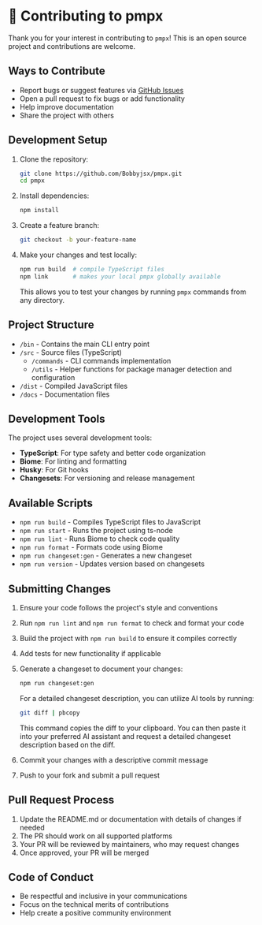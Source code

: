 # 🤝 Contributing to pmpx

Thank you for your interest in contributing to `pmpx`! This is an open source project and contributions are welcome.

## Ways to Contribute
- Report bugs or suggest features via [GitHub Issues](https://github.com/Bobbyjsx/pmpx/issues)
- Open a pull request to fix bugs or add functionality
- Help improve documentation
- Share the project with others

## Development Setup
1. Clone the repository:
   ```bash
   git clone https://github.com/Bobbyjsx/pmpx.git
   cd pmpx
   ```

2. Install dependencies:
   ```bash
   npm install
   ```

3. Create a feature branch:
   ```bash
   git checkout -b your-feature-name
   ```

4. Make your changes and test locally:
   ```bash
   npm run build  # compile TypeScript files
   npm link       # makes your local pmpx globally available
   ```
   This allows you to test your changes by running `pmpx` commands from any directory.

## Project Structure
- `/bin` - Contains the main CLI entry point
- `/src` - Source files (TypeScript)
  - `/commands` - CLI commands implementation
  - `/utils` - Helper functions for package manager detection and configuration
- `/dist` - Compiled JavaScript files
- `/docs` - Documentation files

## Development Tools
The project uses several development tools:
- **TypeScript**: For type safety and better code organization
- **Biome**: For linting and formatting
- **Husky**: For Git hooks
- **Changesets**: For versioning and release management

## Available Scripts
- `npm run build` - Compiles TypeScript files to JavaScript
- `npm run start` - Runs the project using ts-node
- `npm run lint` - Runs Biome to check code quality
- `npm run format` - Formats code using Biome
- `npm run changeset:gen` - Generates a new changeset
- `npm run version` - Updates version based on changesets

## Submitting Changes
1. Ensure your code follows the project's style and conventions
2. Run `npm run lint` and `npm run format` to check and format your code
3. Build the project with `npm run build` to ensure it compiles correctly
4. Add tests for new functionality if applicable
5. Generate a changeset to document your changes:
   ```bash
   npm run changeset:gen
   ```

   For a detailed changeset description, you can utilize AI tools by running:
   ```bash
   git diff | pbcopy
   ```
   This command copies the diff to your clipboard. You can then paste it into your preferred AI assistant and request a detailed changeset description based on the diff.
6. Commit your changes with a descriptive commit message
7. Push to your fork and submit a pull request

## Pull Request Process
1. Update the README.md or documentation with details of changes if needed
2. The PR should work on all supported platforms
3. Your PR will be reviewed by maintainers, who may request changes
4. Once approved, your PR will be merged

## Code of Conduct
- Be respectful and inclusive in your communications
- Focus on the technical merits of contributions
- Help create a positive community environment
